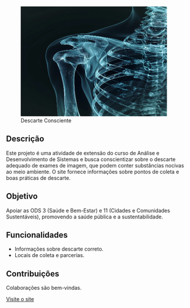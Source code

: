 <figure>
  <img src="https://raw.githubusercontent.com/gzucob/site-descarte-consciente/refs/heads/main/assets/logo.webp" alt="Logo" width="400" height="300">
  <figcaption>Descarte Consciente</figcaption>
</figure>


## Descrição
Este projeto é uma atividade de extensão do curso de Análise e Desenvolvimento de Sistemas e busca conscientizar sobre o descarte adequado de exames de imagem, que podem conter substâncias nocivas ao meio ambiente. O site fornece informações sobre pontos de coleta e boas práticas de descarte.

## Objetivo
Apoiar as ODS 3 (Saúde e Bem-Estar) e 11 (Cidades e Comunidades Sustentáveis), promovendo a saúde pública e a sustentabilidade.

## Funcionalidades
- Informações sobre descarte correto.
- Locais de coleta e parcerias.

## Contribuições
Colaborações são bem-vindas.

[Visite o site](https://gzucob.github.io/site-descarte-consciente/)
